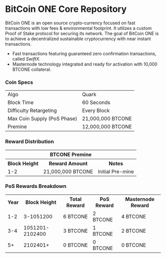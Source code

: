BitCoin ONE Core Repository
=====================================

BitCoin ONE is an open source crypto-currency focused on fast transactions with low fees & environmental footprint.  It utilizes a custom Proof of Stake protocol for securing its network. The goal of BitCoin ONE is to achieve a decentralized sustainable cryptocurrency with near instant transactions.

- Fast transactions featuring guaranteed zero confirmation transactions, called _SwiftX_.
- Masternode technology integrated and ready for activation with 10,000 BTCONE collateral.

### Coin Specs
<table>
<tr><td>Algo</td><td>Quark</td></tr>
<tr><td>Block Time</td><td>60 Seconds</td></tr>
<tr><td>Difficulty Retargeting</td><td>Every Block</td></tr>
<tr><td>Max Coin Supply (PoS Phase)</td><td>21,000,000 BTCONE</td></tr>
<tr><td>Premine</td><td>12,000,000 BTCONE</td></tr>
</table>

### Reward Distribution

<table>
<th colspan=4>BTCONE Premine</th>
<tr><th>Block Height</th><th>Reward Amount</th><th>Notes</th></tr>
<tr><td>1-2</td><td>21,000,000 BTCONE</td><td>Initial Pre-mine</td></tr>
</table>

### PoS Rewards Breakdown

<table>
<th>Year</th><th>Block Height</th><th>Total Reward</th><th>PoS Reward</th><th>Masternode Reward</th>
<tr><td>1-2</td><td>3-1051200</td><td>6 BTCONE</td><td>2 BTCONE</td><td>4 BTCONE</td></tr>
<tr><td>3-4</td><td>1051201-2102400</td><td>3 BTCONE</td><td>1 BTCONE</td><td>2 BTCONE</td></tr>
<tr><td>5+</td><td>2102401+</td><td>0 BTCONE</td><td>0 BTCONE</td><td>0 BTCONE</td></tr>
</table>
